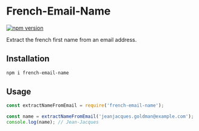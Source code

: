 # French-Email-Name

[![npm version](https://badge.fury.io/js/french-email-name.svg)](https://badge.fury.io/js/french-email-name)

Extract the french first name from an email address.

## Installation

```bash
npm i french-email-name
```

## Usage

```js
const extractNameFromEmail = require('french-email-name');

const name = extractNameFromEmail('jeanjacques.goldman@example.com');
console.log(name); // Jean-Jacques
```
